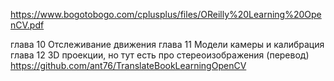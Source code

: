 https://www.bogotobogo.com/cplusplus/files/OReilly%20Learning%20OpenCV.pdf

глава 10 Отслеживание движения
глава 11 Модели камеры и калибрация
глава 12 3D проекции, но тут есть про стереоизображения
(перевод) https://github.com/ant76/TranslateBookLearningOpenCV